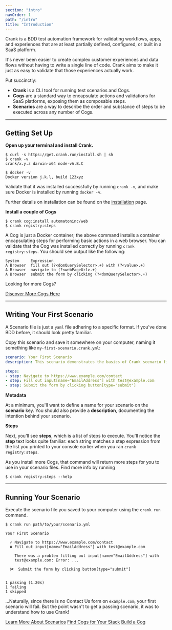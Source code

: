 ```yaml
---
section: "intro"
navOrder: 1
path: "/intro"
title: "Introduction"
---
```


Crank is a BDD test automation framework for validating workflows, apps, and
experiences that are at least partially defined, configured, or built in a SaaS
platform.

It's never been easier to create complex customer experiences and data flows
without having to write a single line of code. Crank aims to make it just as
easy to validate that those experiences actually work.

Put succinctly:

- **Crank** is a CLI tool for running test scenarios and Cogs.
- **Cogs** are a standard way to encapsulate actions and validations for SaaS
  platforms, exposing them as composable steps.
- **Scenarios** are a way to describe the order and substance of steps to be
  executed across any number of Cogs.

---

## Getting Set Up

**Open up your terminal and install Crank.**

```shell-session
$ curl -s https://get.crank.run/install.sh | sh
$ crank -v
crank/x.y.z darwin-x64 node-vA.B.C

$ docker -v
Docker version j.k.l, build 123xyz
```

Validate that it was installed successfully by running `crank -v`, and make
sure Docker is installed by running `docker -v`.

Further details on installation can be found on the [installation][install]
page.

**Install a couple of Cogs**

```shell-session
$ crank cog:install automatoninc/web
$ crank registry:steps
```

A Cog is just a Docker container; the above command installs a container
encapsulating steps for performing basic actions in a web browser. You can
validate that the Cog was installed correctly by running `crank registry:steps`.
You should see output like the following:

```shell-session
System     Expression                                               
A Browser  fill out (?<domQuerySelector>.+) with (?<value>.+)       
A Browser  navigate to (?<webPageUrl>.+)                            
A Browser  submit the form by clicking (?<domQuerySelector>.+)  
```

Looking for more Cogs?

<a class="btn btn-secondary" role="button" href="/discover-cogs">Discover More Cogs Here</a>

---

## Writing Your First Scenario

A Scenario file is just a `yaml` file adhering to a specific format. If you've
done BDD before, it should look pretty familiar.

Copy this scenario and save it somewhere on your computer, naming it something
like `my-first-scenario.crank.yml`:

```yml
scenario: Your First Scenario
description: This scenario demonstrates the basics of Crank scenario files.

steps:
- step: Navigate to https://www.example.com/contact
- step: Fill out input[name="EmailAddress"] with test@example.com
- step: Submit the form by clicking button[type="submit"]
```
**Metadata**

At a minimum, you'll want to define a name for your scenario on the
**scenario** key. You should also provide a **description**, documenting the
intention behind your scenario.

**Steps**

Next, you'll see **steps**, which is a list of steps to execute. You'll notice
the **step** text looks quite familiar: each string matches a step expression
from the list you printed to your console earlier when you ran
`crank registry:steps`.

As you install more Cogs, that command will return more steps for you to use in
your scenario files. Find more info by running

```shell-session
$ crank registry:steps --help
```

---

## Running Your Scenario

Execute the scenario file you saved to your computer using the `crank run`
command.

```shell-session
$ crank run path/to/your/scenario.yml

Your First Scenario

  ✓ Navigate to https://www.example.com/contact
  ✘ Fill out input[name="EmailAddress"] with test@example.com

    There was a problem filling out input[name="EmailAddress"] with
    test@example.com: Error: ...

  ✀  Submit the form by clicking button[type="submit"]


1 passing (1.20s)
1 failing
1 skipped
```

...Naturally, since there is no Contact Us form on `example.com`, your first
scenario will fail. But the point wasn't to get a passing scenario, it was to
understand how to use Crank!

<a class="btn btn-secondary mb-2" role="button" href="/intro/scenarios">Learn More About Scenarios</a>
<a class="btn btn-outline-secondary mb-2" role="button" href="/discover-cogs">Find Cogs for Your Stack</a>
<a class="btn btn-outline-secondary mb-2" role="button" href="https://crank.automatoninc.com">Build a Cog</a>

[install]: /intro/install
[scenarios-in-detail]: /intro/scenarios
[discover-more-cogs]: /discover-cogs
[build-a-cog]: https://crank.automatoninc.com
